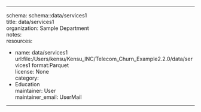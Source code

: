 


---  
schema: schema::data/services1  
title: data/services1  
organization: Sample Department  
notes:   
resources:  
- name: data/services1 
 url:file:/Users/kensu/Kensu_INC/Telecom_Churn_Example2.2.0/data/services1 
 format:Parquet  
license: None  
category:
 - Education  
maintainer: User  
maintainer_email: UserMail  
---